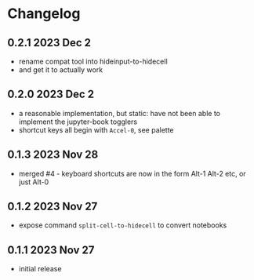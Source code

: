 # Changelog

## 0.2.1 2023 Dec 2

- rename compat tool into hideinput-to-hidecell
- and get it to actually work

## 0.2.0 2023 Dec 2

- a reasonable implementation, but static:
  have not been able to implement the jupyter-book togglers
- shortcut keys all begin with `Accel-0`, see palette

## 0.1.3 2023 Nov 28

- merged #4 - keyboard shortcuts are now in the form
  Alt-1 Alt-2 etc, or just Alt-0

## 0.1.2 2023 Nov 27

- expose command `split-cell-to-hidecell` to convert notebooks

## 0.1.1 2023 Nov 27

- initial release
